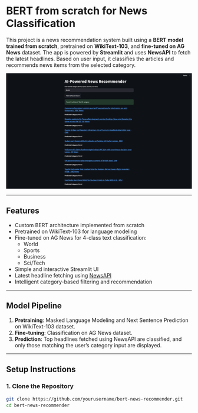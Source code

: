 # BERT from scratch for News Classification

This project is a news recommendation system built using a **BERT model trained from scratch**, pretrained on **WikiText-103**, and **fine-tuned on AG News** dataset. The app is powered by **Streamlit** and uses **NewsAPI** to fetch the latest headlines. Based on user input, it classifies the articles and recommends news items from the selected category.

![Alt text](app.png)

---

## Features

- Custom BERT architecture implemented from scratch
- Pretrained on WikiText-103 for language modeling
- Fine-tuned on AG News for 4-class text classification:
  - World
  - Sports
  - Business
  - Sci/Tech
- Simple and interactive Streamlit UI
- Latest headline fetching using [NewsAPI](https://newsapi.org/)
- Intelligent category-based filtering and recommendation

---


## Model Pipeline

1. **Pretraining**: Masked Language Modeling and Next Sentence Prediction on WikiText-103 dataset. 
2. **Fine-tuning**: Classification on AG News dataset.
3. **Prediction**: Top headlines fetched using NewsAPI are classified, and only those matching the user’s category input are displayed.

---

## Setup Instructions

### 1. Clone the Repository

```bash
git clone https://github.com/yourusername/bert-news-recommender.git
cd bert-news-recommender

